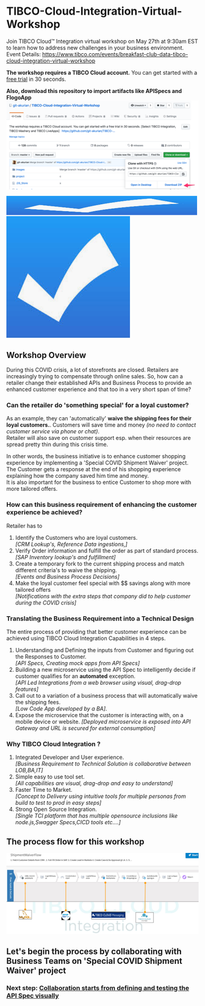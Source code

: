 # TIBCO-Cloud-Integration-Virtual-Workshop
Join TIBCO Cloud™ Integration virtual workshop on May 27th at 9:30am EST to learn how to address new challenges in your business environment.  
Event Details: https://www.tibco.com/events/breakfast-club-data-tibco-cloud-integration-virtual-workshop

**The workshop requires a TIBCO Cloud account.**  You can get started with a [free trial](trialsignup.md) in 30 seconds.

**Also, download this repository to import artifacts like APISpecs and FlogoApp**
![Download](/images/gitzip.png)

<img src="/images/poll.png" alt="poll" width=500 height=50/> 
![poll](/images/poll.png)

## Workshop Overview
During this COVID crisis, a lot of storefronts are closed. Retailers are increasingly trying to compensate through online sales.
So, how can a retailer change their established APIs and Business Process to provide an enhanced customer experience and that too in a very short span of time?   

### Can the retailer do 'something special' for a loyal customer?  
As an example, they can 'automatically' **waive the shipping fees for their loyal customers.**.
Customers will save time and money *(no need to contact customer service via phone or chat)*.  
Retailer will also save on customer support esp. when their resources are spread pretty thin during this crisis time.  

In other words, the business initiative is to enhance customer shopping experience by implementing a 'Special COVID Shipment Waiver' project.  
The Customer gets a response at the end of his shopping experience explaining how the company saved him time and money.  
It is also important for the business to entice Customer to shop more with more tailored offers.

### How can this business requirement of enhancing the customer experience be achieved?  
Retailer has to
1) Identify the Customers who are loyal customers.  
*[CRM Lookup's, Reference Data ingestions,]*
2) Verify Order information and fulfill the order as part of standard process.  
*[SAP Inventory lookup's and fulfillment]*
3) Create a temporary fork to the current shipping process and match different criteria's to waive the shipping.  
*[Events and Business Process Decisions]*
4) Make the loyal customer feel special with $$ savings along with more tailored offers   
*[Notifications with the extra steps that company did to help customer during the COVID crisis]*   

### Translating the Business Requirement into a Technical Design
The entire process of providing that better customer experience can be achieved using TIBCO Cloud Integration Capabilities in 4 steps.  
1) Understanding and Defining the inputs from Customer and figuring out the Responses to Customer.  
*[API Specs, Creating mock apps from API Specs]*
2) Building a new microservice using the API Spec to intelligently decide if customer qualifies for an **automated** exception.  
*[API Led Integrations from a web browser using visual, drag-drop features]*
3) Call out to a variation of a business process that will automatically waive the shipping fees.  
*[Low Code App developed by a BA]*.
4) Expose the microservice that the customer is interacting with, on a mobile device or website.
*[Deployed microservice is exposed into API Gateway and URL is secured for external consumption]*

### Why TIBCO Cloud Integration ?
1) Integrated Developer and User experience.  
*[Business Requirement to Technical Solution is collaborative between LOB,BA,IT]*
2) Simple easy to use tool set.  
*[All capabilities are visual, drag-drop and easy to understand]*
3) Faster Time to Market.  
*[Concept to Delivery using intuitive tools for multiple personas from build to test to prod in easy steps]*
4) Strong Open Source Integration.  
*[Single TCI platform that has multiple opensource inclusions like node.js,Swagger Specs,CICD tools etc....]*

## The process flow for this workshop
![FlowChart](/images/FlowChart.jpg)

## Let's begin the process by collaborating with Business Teams on 'Special COVID Shipment Waiver' project
### Next step: [Collaboration starts from defining and testing the API Spec visually](0.apispec.md)
